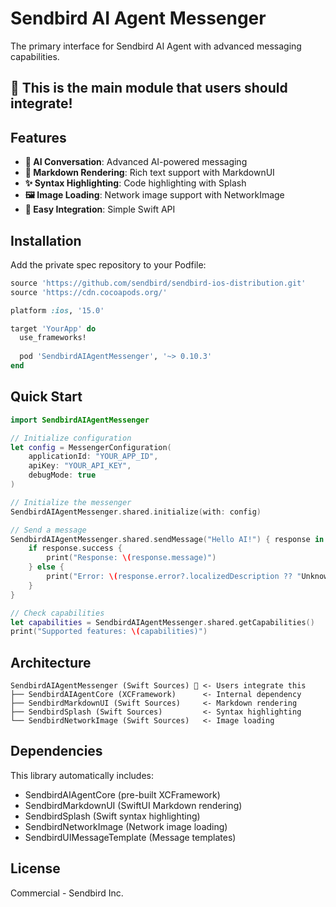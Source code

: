 # Sendbird AI Agent Messenger

The primary interface for Sendbird AI Agent with advanced messaging capabilities.

## 🎯 This is the main module that users should integrate!

## Features

- **🤖 AI Conversation**: Advanced AI-powered messaging
- **📝 Markdown Rendering**: Rich text support with MarkdownUI
- **✨ Syntax Highlighting**: Code highlighting with Splash
- **🖼️ Image Loading**: Network image support with NetworkImage
- **🔧 Easy Integration**: Simple Swift API

## Installation

Add the private spec repository to your Podfile:

```ruby
source 'https://github.com/sendbird/sendbird-ios-distribution.git'
source 'https://cdn.cocoapods.org/'

platform :ios, '15.0'

target 'YourApp' do
  use_frameworks!
  
  pod 'SendbirdAIAgentMessenger', '~> 0.10.3'
end
```

## Quick Start

```swift
import SendbirdAIAgentMessenger

// Initialize configuration
let config = MessengerConfiguration(
    applicationId: "YOUR_APP_ID",
    apiKey: "YOUR_API_KEY",
    debugMode: true
)

// Initialize the messenger
SendbirdAIAgentMessenger.shared.initialize(with: config)

// Send a message
SendbirdAIAgentMessenger.shared.sendMessage("Hello AI!") { response in
    if response.success {
        print("Response: \(response.message)")
    } else {
        print("Error: \(response.error?.localizedDescription ?? "Unknown error")")
    }
}

// Check capabilities
let capabilities = SendbirdAIAgentMessenger.shared.getCapabilities()
print("Supported features: \(capabilities)")
```

## Architecture

```
SendbirdAIAgentMessenger (Swift Sources) 🎯 <- Users integrate this
├── SendbirdAIAgentCore (XCFramework)      <- Internal dependency
├── SendbirdMarkdownUI (Swift Sources)     <- Markdown rendering
├── SendbirdSplash (Swift Sources)         <- Syntax highlighting  
└── SendbirdNetworkImage (Swift Sources)   <- Image loading
```

## Dependencies

This library automatically includes:
- SendbirdAIAgentCore (pre-built XCFramework)
- SendbirdMarkdownUI (SwiftUI Markdown rendering)
- SendbirdSplash (Swift syntax highlighting)
- SendbirdNetworkImage (Network image loading)
- SendbirdUIMessageTemplate (Message templates)

## License

Commercial - Sendbird Inc.
